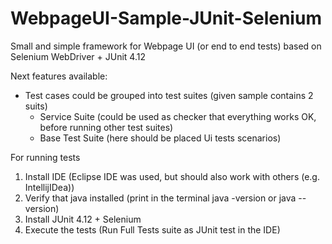 # WebpageUI-Sample-JUnit-Selenium

Small and simple framework for Webpage UI (or end to end tests) based on Selenium WebDriver + JUnit 4.12

Next features available:

- Test cases could be grouped into test suites (given sample contains 2 suits)
	- Service Suite (could be used as checker that everything works OK, before running other test suites)
	- Base Test Suite (here should be placed Ui tests scenarios)
	
For running tests

1. Install IDE (Eclipse IDE was used, but should also work with others (e.g. IntellijIDea))
2. Verify that java installed (print in the terminal java -version or java --version)
3. Install JUnit 4.12 + Selenium
4. Execute the tests (Run Full Tests suite as JUnit test in the IDE)
